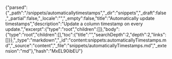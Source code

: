 {"parsed":{"_path":"/snippets/automaticallytimestamps","_dir":"snippets","_draft":false,"_partial":false,"_locale":"","_empty":false,"title":"Automatically update timestamps","description":"Update a column timestamp on every update.","excerpt":{"type":"root","children":[]},"body":{"type":"root","children":[],"toc":{"title":"","searchDepth":2,"depth":2,"links":[]}},"_type":"markdown","_id":"content:snippets:automaticallyTimestamps.md","_source":"content","_file":"snippets/automaticallyTimestamps.md","_extension":"md"},"hash":"MxEL90ibEU"}